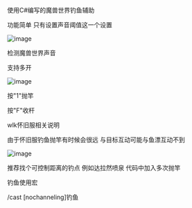 使用C#编写的魔兽世界钓鱼辅助

功能简单 只有设置声音阈值这一个设置

![image](https://github.com/lzxstruts/FishingAssistant/assets/129748020/6376e012-3ed5-49d9-8ce7-cdca07484fa8)

检测魔兽世界声音

支持多开

![image](https://github.com/lzxstruts/FishingAssistant/assets/129748020/65fae8b3-8bf0-43f3-8029-b01943ec14f0)

按"1"抛竿  

按"F"收杆



wlk怀旧服相关说明


由于怀旧服钓鱼抛竿有时候会很远
与目标互动可能与鱼漂互动不到

![image](https://github.com/lzxstruts/FishingAssistant/assets/129748020/dfafb804-6272-474a-8b20-856c42ae6734)

推荐找个可控制距离的钓点
例如达拉然喷泉
代码中加入多次抛竿 

钓鱼使用宏

/cast [nochanneling]钓鱼

